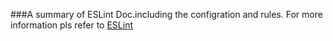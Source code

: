 ###A summary of ESLint Doc.including the configration and rules.
For more information pls refer to [ESLint](http://eslint.org)
